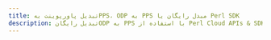 ---title: تبدیل پاورپوینت بهPPS، ODP به PPS مبدل رایگان یا Perl SDKdescription: تبدیل رایگانODP به PPS با استفاده از Perl Cloud APIs & SDK. همچنین اسناد Microsoft PowerPoint را در Cloud ایجاد، ویرایش و رندر کنید.---
